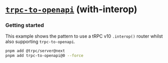 # [**`trpc-to-openapi`**](../../README.md) (with-interop)

### Getting started

This example shows the pattern to use a tRPC v10 `.interop()` router whilst also supporting `trpc-to-openapi`.

```bash
pnpm add @trpc/server@next
pnpm add trpc-to-openapi@0 --force
```
